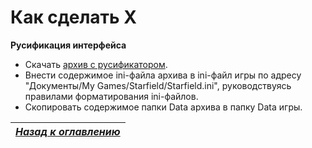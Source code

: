 # Как сделать X

**Русификация интерфейса**

+ Скачать [архив с русификатором](https://cdn.discordapp.com/attachments/1125351713998655589/1146910075315830834/Starfield-Rus-0.1.7z).
+ Внести содержимое ini-файла архива в ini-файл игры по адресу "Документы/My Games/Starfield/Starfield.ini", руководствуясь правилами форматирования ini-файлов.
+ Скопировать содержимое папки Data архива в папку Data игры.

|[*Назад к оглавлению*](https://github.com/Meridiano/Starfield-Head)|
|:---:|